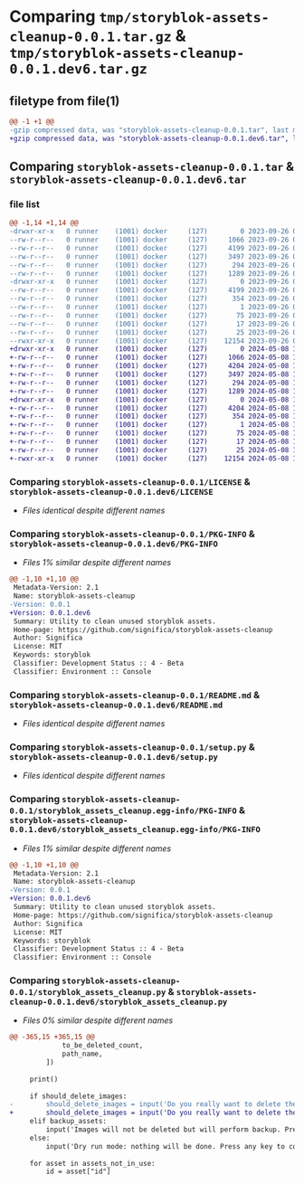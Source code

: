 # Comparing `tmp/storyblok-assets-cleanup-0.0.1.tar.gz` & `tmp/storyblok-assets-cleanup-0.0.1.dev6.tar.gz`

## filetype from file(1)

```diff
@@ -1 +1 @@
-gzip compressed data, was "storyblok-assets-cleanup-0.0.1.tar", last modified: Tue Sep 26 09:08:36 2023, max compression
+gzip compressed data, was "storyblok-assets-cleanup-0.0.1.dev6.tar", last modified: Wed May  8 11:03:07 2024, max compression
```

## Comparing `storyblok-assets-cleanup-0.0.1.tar` & `storyblok-assets-cleanup-0.0.1.dev6.tar`

### file list

```diff
@@ -1,14 +1,14 @@
-drwxr-xr-x   0 runner    (1001) docker     (127)        0 2023-09-26 09:08:36.579865 storyblok-assets-cleanup-0.0.1/
--rw-r--r--   0 runner    (1001) docker     (127)     1066 2023-09-26 09:08:25.000000 storyblok-assets-cleanup-0.0.1/LICENSE
--rw-r--r--   0 runner    (1001) docker     (127)     4199 2023-09-26 09:08:36.579865 storyblok-assets-cleanup-0.0.1/PKG-INFO
--rw-r--r--   0 runner    (1001) docker     (127)     3497 2023-09-26 09:08:25.000000 storyblok-assets-cleanup-0.0.1/README.md
--rw-r--r--   0 runner    (1001) docker     (127)      294 2023-09-26 09:08:36.579865 storyblok-assets-cleanup-0.0.1/setup.cfg
--rw-r--r--   0 runner    (1001) docker     (127)     1289 2023-09-26 09:08:25.000000 storyblok-assets-cleanup-0.0.1/setup.py
-drwxr-xr-x   0 runner    (1001) docker     (127)        0 2023-09-26 09:08:36.579865 storyblok-assets-cleanup-0.0.1/storyblok_assets_cleanup.egg-info/
--rw-r--r--   0 runner    (1001) docker     (127)     4199 2023-09-26 09:08:36.000000 storyblok-assets-cleanup-0.0.1/storyblok_assets_cleanup.egg-info/PKG-INFO
--rw-r--r--   0 runner    (1001) docker     (127)      354 2023-09-26 09:08:36.000000 storyblok-assets-cleanup-0.0.1/storyblok_assets_cleanup.egg-info/SOURCES.txt
--rw-r--r--   0 runner    (1001) docker     (127)        1 2023-09-26 09:08:36.000000 storyblok-assets-cleanup-0.0.1/storyblok_assets_cleanup.egg-info/dependency_links.txt
--rw-r--r--   0 runner    (1001) docker     (127)       75 2023-09-26 09:08:36.000000 storyblok-assets-cleanup-0.0.1/storyblok_assets_cleanup.egg-info/entry_points.txt
--rw-r--r--   0 runner    (1001) docker     (127)       17 2023-09-26 09:08:36.000000 storyblok-assets-cleanup-0.0.1/storyblok_assets_cleanup.egg-info/requires.txt
--rw-r--r--   0 runner    (1001) docker     (127)       25 2023-09-26 09:08:36.000000 storyblok-assets-cleanup-0.0.1/storyblok_assets_cleanup.egg-info/top_level.txt
--rwxr-xr-x   0 runner    (1001) docker     (127)    12154 2023-09-26 09:08:25.000000 storyblok-assets-cleanup-0.0.1/storyblok_assets_cleanup.py
+drwxr-xr-x   0 runner    (1001) docker     (127)        0 2024-05-08 11:03:07.650562 storyblok-assets-cleanup-0.0.1.dev6/
+-rw-r--r--   0 runner    (1001) docker     (127)     1066 2024-05-08 11:02:56.000000 storyblok-assets-cleanup-0.0.1.dev6/LICENSE
+-rw-r--r--   0 runner    (1001) docker     (127)     4204 2024-05-08 11:03:07.650562 storyblok-assets-cleanup-0.0.1.dev6/PKG-INFO
+-rw-r--r--   0 runner    (1001) docker     (127)     3497 2024-05-08 11:02:56.000000 storyblok-assets-cleanup-0.0.1.dev6/README.md
+-rw-r--r--   0 runner    (1001) docker     (127)      294 2024-05-08 11:03:07.650562 storyblok-assets-cleanup-0.0.1.dev6/setup.cfg
+-rw-r--r--   0 runner    (1001) docker     (127)     1289 2024-05-08 11:02:56.000000 storyblok-assets-cleanup-0.0.1.dev6/setup.py
+drwxr-xr-x   0 runner    (1001) docker     (127)        0 2024-05-08 11:03:07.650562 storyblok-assets-cleanup-0.0.1.dev6/storyblok_assets_cleanup.egg-info/
+-rw-r--r--   0 runner    (1001) docker     (127)     4204 2024-05-08 11:03:07.000000 storyblok-assets-cleanup-0.0.1.dev6/storyblok_assets_cleanup.egg-info/PKG-INFO
+-rw-r--r--   0 runner    (1001) docker     (127)      354 2024-05-08 11:03:07.000000 storyblok-assets-cleanup-0.0.1.dev6/storyblok_assets_cleanup.egg-info/SOURCES.txt
+-rw-r--r--   0 runner    (1001) docker     (127)        1 2024-05-08 11:03:07.000000 storyblok-assets-cleanup-0.0.1.dev6/storyblok_assets_cleanup.egg-info/dependency_links.txt
+-rw-r--r--   0 runner    (1001) docker     (127)       75 2024-05-08 11:03:07.000000 storyblok-assets-cleanup-0.0.1.dev6/storyblok_assets_cleanup.egg-info/entry_points.txt
+-rw-r--r--   0 runner    (1001) docker     (127)       17 2024-05-08 11:03:07.000000 storyblok-assets-cleanup-0.0.1.dev6/storyblok_assets_cleanup.egg-info/requires.txt
+-rw-r--r--   0 runner    (1001) docker     (127)       25 2024-05-08 11:03:07.000000 storyblok-assets-cleanup-0.0.1.dev6/storyblok_assets_cleanup.egg-info/top_level.txt
+-rwxr-xr-x   0 runner    (1001) docker     (127)    12154 2024-05-08 11:02:56.000000 storyblok-assets-cleanup-0.0.1.dev6/storyblok_assets_cleanup.py
```

### Comparing `storyblok-assets-cleanup-0.0.1/LICENSE` & `storyblok-assets-cleanup-0.0.1.dev6/LICENSE`

 * *Files identical despite different names*

### Comparing `storyblok-assets-cleanup-0.0.1/PKG-INFO` & `storyblok-assets-cleanup-0.0.1.dev6/PKG-INFO`

 * *Files 1% similar despite different names*

```diff
@@ -1,10 +1,10 @@
 Metadata-Version: 2.1
 Name: storyblok-assets-cleanup
-Version: 0.0.1
+Version: 0.0.1.dev6
 Summary: Utility to clean unused storyblok assets.
 Home-page: https://github.com/significa/storyblok-assets-cleanup
 Author: Significa
 License: MIT
 Keywords: storyblok
 Classifier: Development Status :: 4 - Beta
 Classifier: Environment :: Console
```

### Comparing `storyblok-assets-cleanup-0.0.1/README.md` & `storyblok-assets-cleanup-0.0.1.dev6/README.md`

 * *Files identical despite different names*

### Comparing `storyblok-assets-cleanup-0.0.1/setup.py` & `storyblok-assets-cleanup-0.0.1.dev6/setup.py`

 * *Files identical despite different names*

### Comparing `storyblok-assets-cleanup-0.0.1/storyblok_assets_cleanup.egg-info/PKG-INFO` & `storyblok-assets-cleanup-0.0.1.dev6/storyblok_assets_cleanup.egg-info/PKG-INFO`

 * *Files 1% similar despite different names*

```diff
@@ -1,10 +1,10 @@
 Metadata-Version: 2.1
 Name: storyblok-assets-cleanup
-Version: 0.0.1
+Version: 0.0.1.dev6
 Summary: Utility to clean unused storyblok assets.
 Home-page: https://github.com/significa/storyblok-assets-cleanup
 Author: Significa
 License: MIT
 Keywords: storyblok
 Classifier: Development Status :: 4 - Beta
 Classifier: Environment :: Console
```

### Comparing `storyblok-assets-cleanup-0.0.1/storyblok_assets_cleanup.py` & `storyblok-assets-cleanup-0.0.1.dev6/storyblok_assets_cleanup.py`

 * *Files 0% similar despite different names*

```diff
@@ -365,15 +365,15 @@
             to_be_deleted_count,
             path_name,
         ])
 
     print()
 
     if should_delete_images:
-        should_delete_images = input('Do you really want to delete the assets? (y/n): ') != 'y'
+        should_delete_images = input('Do you really want to delete the assets? (y/n): ') == 'y'
     elif backup_assets:
         input('Images will not be deleted but will perform backup. Press any key to continue: ')
     else:
         input('Dry run mode: nothing will be done. Press any key to continue: ')
 
     for asset in assets_not_in_use:
         id = asset["id"]
```

